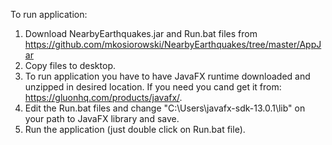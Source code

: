 To run application:
1. Download NearbyEarthquakes.jar and Run.bat files from https://github.com/mkosiorowski/NearbyEarthquakes/tree/master/AppJar
2. Copy files to desktop.
3. To run application you have to have JavaFX runtime downloaded and unzipped in desired location. If you need you cand get it from: https://gluonhq.com/products/javafx/. 
4. Edit the Run.bat files and change "C:\Users\javafx-sdk-13.0.1\lib" on your path to JavaFX library and save.
5. Run the application (just double click on Run.bat file).
